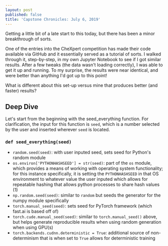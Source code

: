 ```yaml
---
layout: post
published: false
title: 'Capstone Chronicles: July 6, 2019'
---
```

Getting a little bit of a late start to this today, but there has been a minor breakthrough of sorts. 

One of the entries into the CheXpert competition has made their code available via GitHub and it essentially served as a tutorial of sorts. I walked through it, step-by-step, in my own Jupyter Notebook to see if I got similar results. After a few tweaks (the data wasn't loading correctly), I was able to get it up and running. To my surprise, the results were near identical, and were better than anything I'd got up to this point!

What is different about this set-up versus mine that produces better (and faster) results? 

## Deep Dive

Let's start from the beginning with the seed_everything function. For clarification, the input for this function is `seed`, which is a number selected by the user and inserted wherever `seed` is located.

### `def seed_everything(seed)`

- `random.seed(seed)`: with user inputed seed, sets seed for Python's random module
- `os.environ['PYTHONHASHSEED'] = str(seed)`: part of the `os` module, which provides a means of working with operating system functionality; for this instance specifically, it is setting the `PYTHONHASHSEED` in that OS environment to whatever value the user inputed which allows for repeatable hashing that allows python processes to share hash values (1)
- `np.random.seed(seed)`: similar to `random` but seeds the generator for the numpy module specifically
- `torch.manual_seed(seed)`: sets seed for PyTorch framework (which fast.ai is based off of)
- `torch.cude.manual_seed(seed)`: similar to `torch.manual_seed()` above, but helps generate reproducible results when using random generation when using GPU(s)
- `torch.backends.cudnn.deterministic = True`: additional source of non-determinism that is when set to `True` allows for deterministic training






